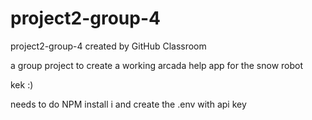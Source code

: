 # project2-group-4
project2-group-4 created by GitHub Classroom

a group project to create a working arcada help app for the snow robot

kek :)


needs to do NPM install i
and create the .env with api key
